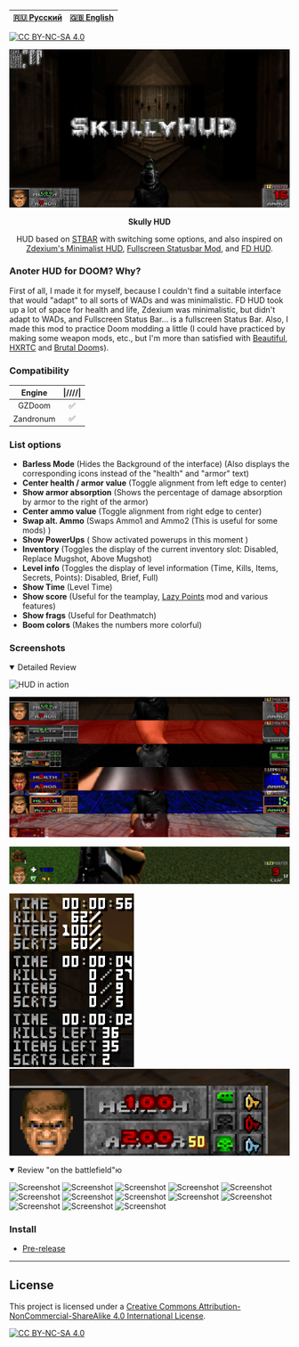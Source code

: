 |[🇷🇺 Русский](README-RU.md) | [🇬🇧 English](README.md)|
|-|-|

[![CC BY-NC-SA 4.0][cc-by-nc-sa-shield]][cc-by-nc-sa]

<p align="center">
<a href="https://github.com/SkullGamer205/skully-hud"><img src="https://raw.githubusercontent.com/SkullGamer205/skully-hud/main/logo.png" alt="Logo"></a>
<p align="center"><b>
Skully HUD
</b></p>
<p align="center">HUD based on <a href="https://doomwiki.org/wiki/Status_bar"><alt="STBAR">STBAR</a> with switching some options, and also inspired on <a href="https://www.moddb.com/games/doom/addons/zdexiums-minimalist-hud"><alt="Zdexium's Minimalist HUD">Zdexium's Minimalist HUD</a>, <a href="https://forum.zdoom.org/viewtopic.php?t=63863"><alt="Fullscreen Statusbar Mod">Fullscreen Statusbar Mod</a>, and <a href="https://forum.zdoom.org/viewtopic.php?t=71298"><alt="FD HUD">FD HUD</a>.</p>

### Anoter HUD for DOOM? Why?
First of all, I made it for myself, because I couldn't find a suitable interface that would "adapt" to all sorts of WADs and was minimalistic. FD HUD took up a lot of space for health and life, Zdexium was minimalistic, but didn't adapt to WADs, and Fullscreen Status Bar... is a fullscreen Status Bar.
Also, I made this mod to practice Doom modding a little (I could have practiced by making some weapon mods, etc., but I'm more than satisfied with [Beautiful](https://www.moddb.com/mods/beautiful-doom-6100), [HXRTC](https://www.moddb.com/mods/hxrtc-project) and [Brutal Doom](https://www.moddb.com/mods/brutal-doom)s).

### Compatibility
|   Engine  |\|////\|
|:---------:|:-:|
| GZDoom    | ✅ |
| Zandronum | ✅ |

### List options
* **Barless Mode** (Hides the Background of the interface) (Also displays the corresponding icons instead of the "health" and "armor" text)
* **Center health / armor value** (Toggle alignment from left edge to center)
* **Show armor absorption** (Shows the percentage of damage absorption by armor to the right of the armor)
* **Center ammo value** (Toggle alignment from right edge to center)
* **Swap alt. Ammo** (Swaps Ammo1 and Ammo2 (This is useful for some mods) )
* **Show PowerUps** ( Show activated powerups in this moment )
* **Inventory** (Toggles the display of the current inventory slot: Disabled, Replace Mugshot, Above Mugshot)
* **Level info** (Toggles the display of level information (Time, Kills, Items, Secrets, Points): Disabled, Brief, Full)
* **Show Time** (Level Time)
* **Show score** (Useful for the teamplay, [Lazy Points](https://forum.zdoom.org/viewtopic.php?t=66565) mod and various features)
* **Show frags** (Useful for Deathmatch)
* **Boom colors** (Makes the numbers more colorful)

### Screenshots
<details open>
<summary>Detailed Review</summary>

![HUD in action](.screenshots/01.png)

![Custom STBAR compatibility](.screenshots/03.png)

![Barless mode](.screenshots/05.png)

![Level info](.screenshots/02.png) ![Custom keys compatibility](.screenshots/04.png)
</details>

<details open>
<summary>Review "on the battlefield"ю</summary>

![Screenshot](.screenshots/18.png)
![Screenshot](.screenshots/17.png)
![Screenshot](.screenshots/16.png)
![Screenshot](.screenshots/10.png)
![Screenshot](.screenshots/09.png)
![Screenshot](.screenshots/13.png)
![Screenshot](.screenshots/12.png)
![Screenshot](.screenshots/11.png)
![Screenshot](.screenshots/15.png)
![Screenshot](.screenshots/14.png)
![Screenshot](.screenshots/08.png)
![Screenshot](.screenshots/07.png)
![Screenshot](.screenshots/06.png)
</details>

### Install
* [Pre-release](https://github.com/SkullGamer205/skully-hud/releases/tag/Pre-release)
****

## License

This project is licensed under a [Creative Commons Attribution-NonCommercial-ShareAlike 4.0 International License][cc-by-nc-sa].

[![CC BY-NC-SA 4.0][cc-by-nc-sa-image]][cc-by-nc-sa]

[cc-by-nc-sa]: http://creativecommons.org/licenses/by-nc-sa/4.0/
[cc-by-nc-sa-image]: https://licensebuttons.net/l/by-nc-sa/4.0/88x31.png
[cc-by-nc-sa-shield]: https://img.shields.io/badge/License-CC%20BY--NC--SA%204.0-lightgrey.svg
